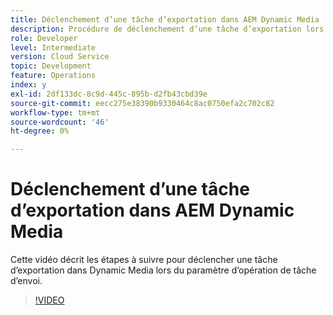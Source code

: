 ```yaml
---
title: Déclenchement d’une tâche d’exportation dans AEM Dynamic Media
description: Procédure de déclenchement d’une tâche d’exportation lors de l’opération de tâche d’envoi dans Dynamic Media.
role: Developer
level: Intermediate
version: Cloud Service
topic: Development
feature: Operations
index: y
exl-id: 2df133dc-8c9d-445c-895b-d2fb43cbd39e
source-git-commit: eecc275e38390b9330464c8ac0750efa2c702c82
workflow-type: tm+mt
source-wordcount: '46'
ht-degree: 0%

---
```


# Déclenchement d’une tâche d’exportation dans AEM Dynamic Media

Cette vidéo décrit les étapes à suivre pour déclencher une tâche d’exportation dans Dynamic Media lors du paramètre d’opération de tâche d’envoi.

>[!VIDEO](https://video.tv.adobe.com/v/335454?quality=12&learn=on)
